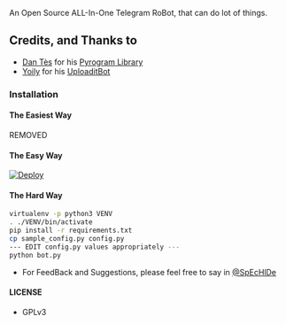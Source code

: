 

An Open Source ALL-In-One Telegram RoBot, that can do lot of things.

## Credits, and Thanks to

* [Dan Tès](https://telegram.dog/haskell) for his [Pyrogram Library](https://github.com/pyrogram/pyrogram)
* [Yoily](https://telegram.dog/YoilyL) for his [UploaditBot](https://telegram.dog/UploaditBot)

### Installation

#### The Easiest Way
REMOVED 
#### The Easy Way

[![Deploy](https://www.herokucdn.com/deploy/button.svg)](https://heroku.com/deploy)

#### The Hard Way

```sh
virtualenv -p python3 VENV
. ./VENV/bin/activate
pip install -r requirements.txt
cp sample_config.py config.py
--- EDIT config.py values appropriately ---
python bot.py
```

- For FeedBack and Suggestions, please feel free to say in [@SpEcHlDe](https://telegram.dog/ThankTelegram)

#### LICENSE
- GPLv3
